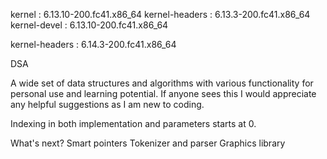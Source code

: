 kernel         : 6.13.10-200.fc41.x86_64
kernel-headers : 6.13.3-200.fc41.x86_64
kernel-devel   : 6.13.10-200.fc41.x86_64

kernel-headers : 6.14.3-200.fc41.x86_64

DSA

A wide set of data structures and algorithms with various functionality for personal use and learning potential.
If anyone sees this I would appreciate any helpful suggestions as I am new to coding.

Indexing in both implementation and parameters starts at 0.

What's next?
Smart pointers
Tokenizer and parser
Graphics library

